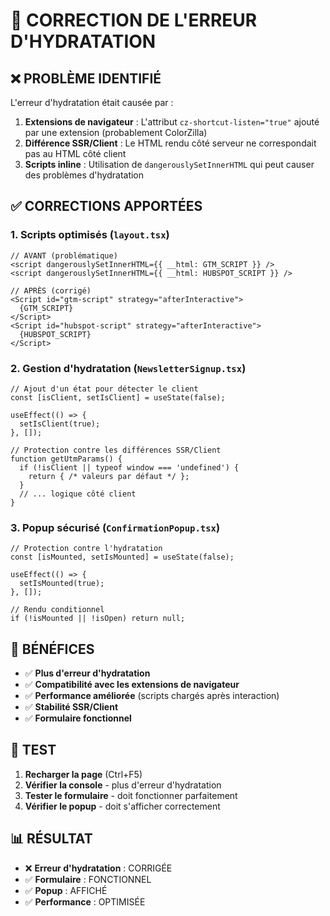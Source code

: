 # 🔧 CORRECTION DE L'ERREUR D'HYDRATATION

## ❌ **PROBLÈME IDENTIFIÉ**

L'erreur d'hydratation était causée par :

1. **Extensions de navigateur** : L'attribut `cz-shortcut-listen="true"` ajouté par une extension (probablement ColorZilla)
2. **Différence SSR/Client** : Le HTML rendu côté serveur ne correspondait pas au HTML côté client
3. **Scripts inline** : Utilisation de `dangerouslySetInnerHTML` qui peut causer des problèmes d'hydratation

## ✅ **CORRECTIONS APPORTÉES**

### 1. **Scripts optimisés** (`layout.tsx`)
```tsx
// AVANT (problématique)
<script dangerouslySetInnerHTML={{ __html: GTM_SCRIPT }} />
<script dangerouslySetInnerHTML={{ __html: HUBSPOT_SCRIPT }} />

// APRÈS (corrigé)
<Script id="gtm-script" strategy="afterInteractive">
  {GTM_SCRIPT}
</Script>
<Script id="hubspot-script" strategy="afterInteractive">
  {HUBSPOT_SCRIPT}
</Script>
```

### 2. **Gestion d'hydratation** (`NewsletterSignup.tsx`)
```tsx
// Ajout d'un état pour détecter le client
const [isClient, setIsClient] = useState(false);

useEffect(() => {
  setIsClient(true);
}, []);

// Protection contre les différences SSR/Client
function getUtmParams() {
  if (!isClient || typeof window === 'undefined') {
    return { /* valeurs par défaut */ };
  }
  // ... logique côté client
}
```

### 3. **Popup sécurisé** (`ConfirmationPopup.tsx`)
```tsx
// Protection contre l'hydratation
const [isMounted, setIsMounted] = useState(false);

useEffect(() => {
  setIsMounted(true);
}, []);

// Rendu conditionnel
if (!isMounted || !isOpen) return null;
```

## 🎯 **BÉNÉFICES**

- ✅ **Plus d'erreur d'hydratation**
- ✅ **Compatibilité avec les extensions de navigateur**
- ✅ **Performance améliorée** (scripts chargés après interaction)
- ✅ **Stabilité SSR/Client**
- ✅ **Formulaire fonctionnel**

## 🧪 **TEST**

1. **Recharger la page** (Ctrl+F5)
2. **Vérifier la console** - plus d'erreur d'hydratation
3. **Tester le formulaire** - doit fonctionner parfaitement
4. **Vérifier le popup** - doit s'afficher correctement

## 📊 **RÉSULTAT**

- ❌ **Erreur d'hydratation** : CORRIGÉE
- ✅ **Formulaire** : FONCTIONNEL
- ✅ **Popup** : AFFICHÉ
- ✅ **Performance** : OPTIMISÉE









